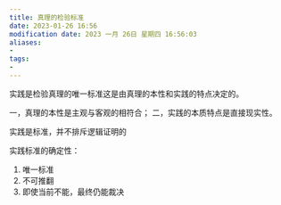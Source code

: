 ```yaml
---
title: 真理的检验标准
date: 2023-01-26 16:56
modification date: 2023 一月 26日 星期四 16:56:03
aliases: 
- 
tags: 
- 
---
```


实践是检验真理的唯一标准这是由真理的本性和实践的特点决定的。

一，真理的本性是主观与客观的相符合；
二，实践的本质特点是直接现实性。

实践是标准，并不排斥逻辑证明的

实践标准的确定性：
1. 唯一标准
2. 不可推翻
3. 即使当前不能，最终仍能裁决
